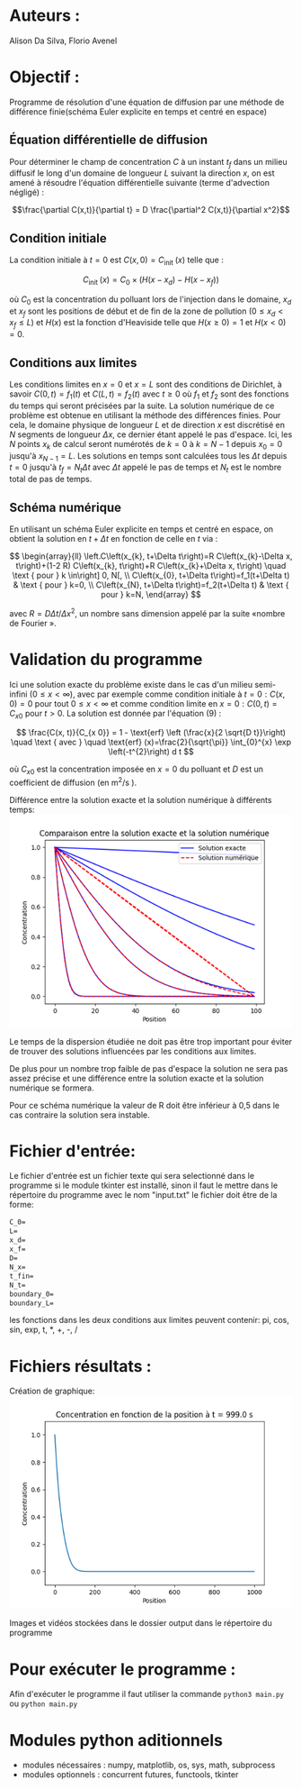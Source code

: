# Auteurs : 
Alison Da Silva, Florio Avenel

# Objectif :  
Programme de résolution d'une équation de diffusion par une méthode de différence finie(schéma Euler explicite en temps et centré en espace)

## Équation différentielle de diffusion

Pour déterminer le champ de concentration $C$ à un instant $t_{f}$ dans un milieu diffusif le long d'un domaine de longueur $L$ suivant la direction $x$, on est amené à résoudre l'équation différentielle suivante (terme d'advection négligé) :

$$\frac{\partial C(x,t)}{\partial t} = D \frac{\partial^2 C(x,t)}{\partial x^2}$$

## Condition initiale

La condition initiale à $t=0$ est $C(x, 0)=C_{\text {init }}(x)$ telle que :

$$
C_{\text {init }}(x)=C_{0} \times\left(H\left(x-x_{d}\right)-H\left(x-x_{f}\right)\right)
$$

où $C_{0}$ est la concentration du polluant lors de l'injection dans le domaine, $x_{d}$ et $x_{f}$ sont les positions de début et de fin de la zone de pollution $(0 \leq x_{d} < x_{f} \leq L)$ et $H(x)$ est la fonction d'Heaviside telle que $H(x \geq 0)=1$ et $H(x<0)=0$.

## Conditions aux limites


Les conditions limites en $x=0$ et $x=L$ sont des conditions de Dirichlet, à savoir $C(0, t)=f_1(t)$ et $C(L, t)=f_2(t)$ avec $t \geq 0$ où $f_1$ et $f_2$ sont des fonctions du temps qui seront précisées par la suite. La solution numérique de ce problème est obtenue en utilisant la méthode des différences finies. Pour cela, le domaine physique de longueur $L$ et de direction $x$ est discrétisé en $N$ segments de longueur $\Delta x$, ce dernier étant appelé le pas d'espace. Ici, les $N$ points $x_{k}$ de calcul seront numérotés de $k=0$ à $k=N-1$ depuis $x_{0}=0$ jusqu'à $x_{N-1}=L$. Les solutions en temps sont calculées tous les $\Delta t$ depuis $t=0$ jusqu'à $t_{f}=N_{t} \Delta t$ avec $\Delta t$ appelé le pas de temps et $N_{t}$ est le nombre total de pas de temps.

## Schéma numérique

En utilisant un schéma Euler explicite en temps et centré en espace, on obtient la solution en $t+\Delta t$ en fonction de celle en $t$ via :

$$
\begin{array}{ll}
\left.C\left(x_{k}, t+\Delta t\right)=R C\left(x_{k}-\Delta x, t\right)+(1-2 R) C\left(x_{k}, t\right)+R C\left(x_{k}+\Delta x, t\right) \quad \text { pour } k \in\right] 0, N[, \\
C\left(x_{0}, t+\Delta t\right)=f_1(t+\Delta t) & \text { pour } k=0, \\
C\left(x_{N}, t+\Delta t\right)=f_2(t+\Delta t) & \text { pour } k=N,
\end{array}
$$

avec $R=D \Delta t / \Delta x^{2}$, un nombre sans dimension appelé par la suite «nombre de Fourier ».

# Validation du programme

Ici une solution exacte du problème existe dans le cas d'un milieu semi-infini $(0 \leq x<\infty)$, avec par exemple comme condition initiale à $t=0: C(x, 0)=0$ pour tout $0 \leq x<\infty$ et comme condition limite en $x=0: C(0, t)=C_{x 0}$ pour $t>0$. La solution est donnée par l'équation (9) :

$$
\frac{C(x, t)}{C_{x 0}} = 1 -  \text{erf} \left (\frac{x}{2 \sqrt{D t}}\right) \quad \text { avec } \quad \text{erf} (x)=\frac{2}{\sqrt{\pi}} \int_{0}^{x} \exp \left(-t^{2}\right) d t
$$

où $C_{x 0}$ est la concentration imposée en $x=0$ du polluant et $D$ est un coefficient de diffusion (en $\mathrm{m}^{2} / \mathrm{s}$ ).

Différence entre la solution exacte et la solution numérique à différents temps:
![Solution exacte et solution numérique à différent pas de temps](assets/exact_numerique.png)

Le temps de la dispersion étudiée ne doit pas être trop important pour éviter de trouver des solutions influencées par les conditions aux limites.

De plus pour un nombre trop faible de pas d'espace la solution ne sera pas assez précise et une différence entre la solution exacte et la solution numérique se formera.

Pour ce schéma numérique la valeur de R doit être inférieur à 0,5 dans le cas contraire la solution sera instable.


# Fichier d'entrée:   
Le fichier d'entrée est un fichier texte qui sera selectionné dans le programme si le module tkinter
est installé, sinon il faut le mettre dans le répertoire du programme
avec le nom "input.txt"
le fichier doit être de la forme:
```
C_0=
L=
x_d=
x_f=
D=
N_x=
t_fin=
N_t=
boundary_0=
boundary_L=
```
 
les fonctions dans les deux conditions aux limites peuvent contenir: pi, cos, sin, exp, t, *, +, -, /

# Fichiers résultats :
Création de graphique:      
![Exemple de graphique](assets/Concentration_boundary_0.png)    

Images et vidéos stockées dans le dossier output dans le répertoire du programme


# Pour exécuter le programme : 
Afin d'exécuter le programme il faut utiliser la commande `python3 main.py` ou `python main.py`

# Modules python aditionnels 
+ modules nécessaires : numpy, matplotlib, os, sys, math, subprocess
+ modules optionnels : concurrent futures, functools, tkinter